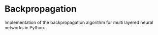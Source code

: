 # Backpropagation

Implementation of the backpropagation algorithm for multi layered neural networks in Python.
